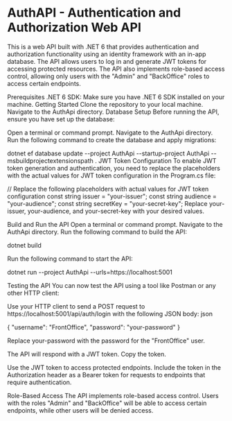 # AuthAPI - Authentication and Authorization Web API

This is a web API built with .NET 6 that provides authentication and authorization functionality using an identity framework with an in-app database. The API allows users to log in and generate JWT tokens for accessing protected resources. The API also implements role-based access control, allowing only users with the "Admin" and "BackOffice" roles to access certain endpoints.

Prerequisites
.NET 6 SDK: Make sure you have .NET 6 SDK installed on your machine.
Getting Started
Clone the repository to your local machine.
Navigate to the AuthApi directory.
Database Setup
Before running the API, ensure you have set up the database:

Open a terminal or command prompt.
Navigate to the AuthApi directory.
Run the following command to create the database and apply migrations:

dotnet ef database update --project AuthApi --startup-project AuthApi --msbuildprojectextensionspath .
JWT Token Configuration
To enable JWT token generation and authentication, you need to replace the placeholders with the actual values for JWT token configuration in the Program.cs file:

// Replace the following placeholders with actual values for JWT token configuration
const string issuer = "your-issuer";
const string audience = "your-audience";
const string secretKey = "your-secret-key";
Replace your-issuer, your-audience, and your-secret-key with your desired values.

Build and Run the API
Open a terminal or command prompt.
Navigate to the AuthApi directory.
Run the following command to build the API:

dotnet build

Run the following command to start the API:

dotnet run --project AuthApi --urls=https://localhost:5001


Testing the API
You can now test the API using a tool like Postman or any other HTTP client:

Use your HTTP client to send a POST request to https://localhost:5001/api/auth/login with the following JSON body:
json


{
  "username": "FrontOffice",
  "password": "your-password"
}


Replace your-password with the password for the "FrontOffice" user.

The API will respond with a JWT token. Copy the token.

Use the JWT token to access protected endpoints. Include the token in the Authorization header as a Bearer token for requests to endpoints that require authentication.

Role-Based Access
The API implements role-based access control. Users with the roles "Admin" and "BackOffice" will be able to access certain endpoints, while other users will be denied access.
